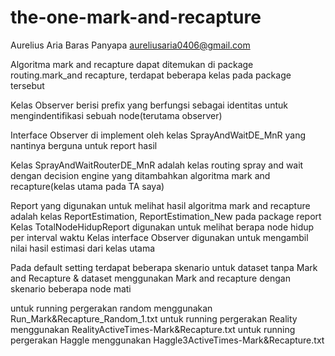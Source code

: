 # the-one-mark-and-recapture
Aurelius Aria Baras Panyapa aureliusaria0406@gmail.com

Algoritma mark and recapture dapat ditemukan di package routing.mark_and recapture, terdapat beberapa kelas pada package tersebut

Kelas Observer berisi prefix yang berfungsi sebagai identitas untuk mengindentifikasi sebuah node(terutama observer)

Interface Observer di implement oleh kelas SprayAndWaitDE_MnR yang nantinya berguna untuk report hasil

Kelas SprayAndWaitRouterDE_MnR adalah kelas routing spray and wait dengan decision engine yang ditambahkan algoritma mark and recapture(kelas utama pada TA saya)

Report yang digunakan untuk melihat hasil algoritma mark and recapture adalah kelas ReportEstimation, ReportEstimation_New pada package report
Kelas TotalNodeHidupReport digunakan untuk melihat berapa node hidup per interval waktu
Kelas interface Observer digunakan untuk mengambil nilai hasil estimasi dari kelas utama

Pada default setting terdapat beberapa skenario untuk dataset tanpa Mark and Recapture & dataset menggunakan Mark and recapture dengan skenario beberapa node mati

untuk running pergerakan random menggunakan Run_Mark&Recapture_Random_1.txt
untuk running pergerakan Reality menggunakan RealityActiveTimes-Mark&Recapture.txt
untuk running pergerakan Haggle menggunakan Haggle3ActiveTimes-Mark&Recapture.txt

